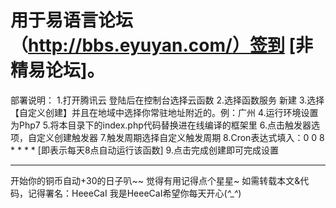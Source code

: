 # 用于易语言论坛（http://bbs.eyuyan.com/）签到 [非精易论坛]。

部署说明：
1.打开腾讯云 登陆后在控制台选择云函数
2.选择函数服务 新建
3.选择 【自定义创建】并且在地域中选择你常驻地址附近的。例：广州
4.运行环境设置为Php7
5.将本目录下的index.php代码替换进在线编译的框架里
6.点击触发器选项，自定义创建触发器
7.触发周期选择自定义触发周期
8.Cron表达式填入：0 0 8 * * * * [即表示每天8点自动运行该函数]
9.点击完成创建即可完成设置

____________________________________________________
开始你的铜币自动+30的日子叭~~
觉得有用记得点个星星~
如需转载本文&代码，记得署名：HeeeCaI
我是HeeeCaI希望你每天开心(*^_^*)
